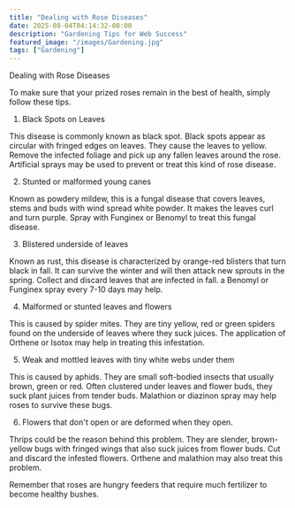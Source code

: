 ```yaml
---
title: "Dealing with Rose Diseases"
date: 2025-08-04T04:14:32-08:00
description: "Gardening Tips for Web Success"
featured_image: "/images/Gardening.jpg"
tags: ["Gardening"]
---
```


Dealing with Rose Diseases

To make sure that your prized roses remain in the best of health, simply follow these tips.

1. Black Spots on Leaves

This disease is commonly known as black spot. Black spots appear as circular with fringed edges on leaves. They cause the leaves to yellow. Remove the infected foliage and pick up any fallen leaves around the rose. Artificial sprays may be used to prevent or treat this kind of rose disease.

2. Stunted or malformed young canes

Known as powdery mildew, this is a fungal disease that covers leaves, stems and buds with wind spread white powder. It makes the leaves curl and turn purple. Spray with Funginex or Benomyl to treat this fungal disease. 

3. Blistered underside of leaves

Known as rust, this disease is characterized by orange-red blisters that turn black in fall. It can survive the winter and will then attack new sprouts in the spring. Collect and discard leaves that are infected in fall. a Benomyl or Funginex spray every 7-10 days may help.

4. Malformed or stunted leaves and flowers 

This is caused by spider mites. They are tiny yellow, red or green spiders found on the underside of leaves where they suck juices. The application of Orthene or Isotox may help in treating this infestation.

5. Weak and mottled leaves with tiny white webs under them

This is caused by aphids. They are small soft-bodied insects that usually brown, green or red. Often clustered under leaves and flower buds, they suck plant juices from tender buds. Malathion or diazinon spray may help roses to survive these bugs.

6. Flowers that don't open or are deformed when they open. 

Thrips could be the reason behind this problem. They are slender, brown-yellow bugs with fringed wings that also suck juices from flower buds. Cut and discard the infested flowers. Orthene and malathion may also treat this problem.

Remember that roses are hungry feeders that require much fertilizer to become healthy bushes.

